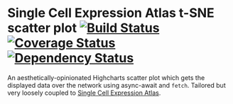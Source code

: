 # Single Cell Expression Atlas t-SNE scatter plot [![Build Status](https://travis-ci.org/gxa/scxa-tsne-plot.svg?branch=master)](https://travis-ci.org/gxa/scxa-tsne-plot) [![Coverage Status](https://coveralls.io/repos/github/gxa/scxa-tsne-plot/badge.svg?branch=master)](https://coveralls.io/github/gxa/scxa-tsne-plot?branch=master) [![Dependency Status](https://gemnasium.com/badges/github.com/gxa/scxa-tsne-plot.svg)](https://gemnasium.com/github.com/gxa/scxa-tsne-plot)

An aesthetically-opinionated Highcharts scatter plot which gets the displayed data over the network using async-await and `fetch`. Tailored but very loosely coupled to [Single Cell Expression Atlas](https://github.com/gxa/atlas/tree/master/sc).
